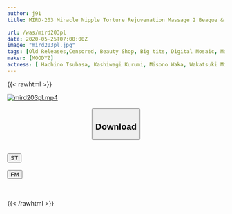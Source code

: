 ```yaml
---
author: j91
title: MIRD-203 Miracle Nipple Torture Rejuvenation Massage 2 Beaque & Ji ○ Po W Stimulating Harlem That Will Make You Fire Absolutely! !!

url: /was/mird203pl
date: 2020-05-25T07:00:00Z
image: "mird203pl.jpg"
tags: [Old Releases,Censored, Beauty Shop, Big tits, Digital Mosaic, Massage, Slut]
maker: [MOODYZ]
actress: [ Hachino Tsubasa, Kashiwagi Kurumi, Misono Waka, Wakatsuki Miina]
---
```



{{< rawhtml >}}

<div class="video" data-videoid="z1qxLlx0pzTYPQv">
    <a href="javascript:;">
        <img src="/was/mird203pl/mird203pl.jpg" width="WIDTH" height="HEIGHT" alt="mird203pl.mp4" loading="lazy">
    </a>
</div>

<script type="text/javascript" src="https://j91.asia/asset/on-demand-st.js"></script>

<br>
  <link rel="stylesheet" href="https://j91.asia/asset/bs5.css">
  
  <center>
  <button class="btn btn-primary" type="button" data-bs-toggle="collapse" data-bs-target=".multi-collapse" aria-expanded="false" aria-controls="multiCollapseExample1 multiCollapseExample2"><h2>Download</h2></button></center>
</p>
<div class="row">
  <div class="col">
    <div class="collapse multi-collapse" id="multiCollapseExample1">
      <div class="card card-body">
	      	      <br>
<div class="buttons">  
<a href="https://streamtape.to/v/z1qxLlx0pzTYPQv" target="_blank"><button class="btn-hover color-3"><i class="fa fa-download"></i> ST</button></a></div>
    </div>
  </div>
</div>
  <div class="col">
    <div class="collapse multi-collapse" id="multiCollapseExample2">
      <div class="card card-body">
	      <br>
<div class="buttons">
    <a href="https://filemoon.sx/d/x7nf6ctonhht" target="_blank"><button class="btn-hover color-8"><i class="fa fa-download"></i> FM</button></a></div>
<br><br>
      </div>
    </div>
  </div>
</div>

{{< /rawhtml >}}